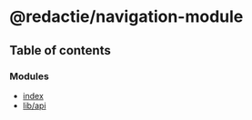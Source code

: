 # @redactie/navigation-module

## Table of contents

### Modules

- [index](../wiki/index)
- [lib/api](../wiki/lib.api)
